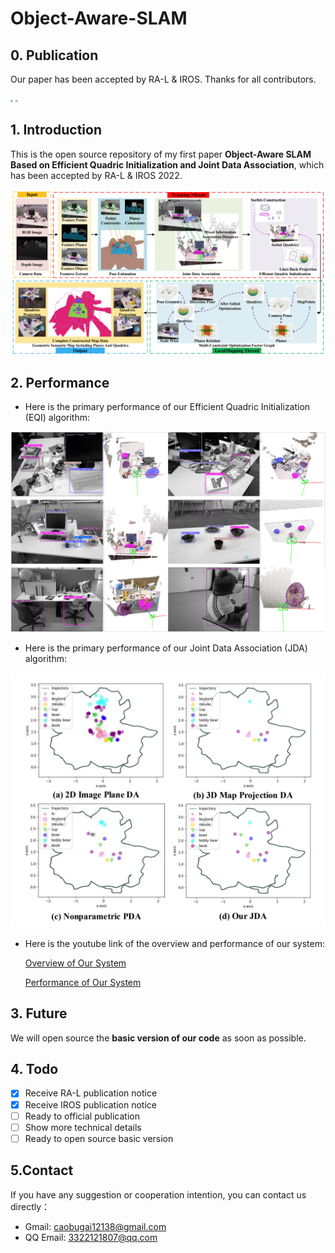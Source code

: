 # Object-Aware-SLAM

## 0. Publication

Our paper has been accepted by RA-L & IROS. Thanks for all contributors.

<img src="D:\PersonalNote\Object-Aware-SLAM\images\032db8790dd784c0458d3b7d0e2339d.jpg" style="zoom:25%;" />

<img src="D:\PersonalNote\Object-Aware-SLAM\images\73173781461f48c73654f9becdf3f13.jpg" style="zoom:25%;" />

## 1. Introduction

This is the open source repository of my first paper **Object-Aware  SLAM  Based  on  Efficient  Quadric  Initialization  and Joint  Data  Association**, which has been accepted by RA-L &amp; IROS 2022.

![](https://github.com/caobugai12138/Object-Aware-SLAM/blob/main/images/system.png?raw=true)

## 2. Performance

- Here is the primary performance of our Efficient  Quadric  Initialization (EQI) algorithm:

![perfomance](https://github.com/caobugai12138/Object-Aware-SLAM/blob/main/images/performance.png?raw=true)

- Here is the primary performance of our Joint  Data  Association (JDA) algorithm:

![](https://github.com/caobugai12138/Object-Aware-SLAM/blob/main/images/DataAssociation.png?raw=true)

- Here is the youtube link of the overview and  performance of our system:

  [Overview of Our System](https://www.youtube.com/watch?v=XDuv2BG_K9Y)

  [Performance of Our System](https://youtu.be/Ng6E-lpqJ6E)

## 3. Future

We will open source the **basic version of our code** as soon as possible.

## 4. Todo

- [x] Receive RA-L publication notice
- [x] Receive IROS publication notice
- [ ] Ready to official publication
- [ ] Show more technical details
- [ ] Ready to open source basic version

## 5.Contact

If you have any suggestion or cooperation intention, you can contact us directly：

- Gmail: caobugai12138@gmail.com
- QQ Email: 3322121807@qq.com

